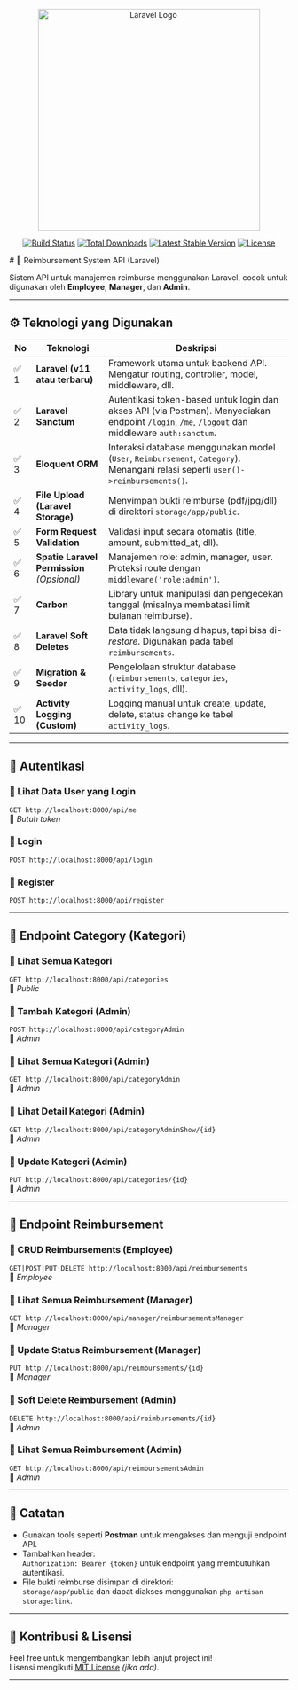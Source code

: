<p align="center"><a href="https://laravel.com" target="_blank"><img src="https://raw.githubusercontent.com/laravel/art/master/logo-lockup/5%20SVG/2%20CMYK/1%20Full%20Color/laravel-logolockup-cmyk-red.svg" width="400" alt="Laravel Logo"></a></p>

<p align="center">
<a href="https://github.com/laravel/framework/actions"><img src="https://github.com/laravel/framework/workflows/tests/badge.svg" alt="Build Status"></a>
<a href="https://packagist.org/packages/laravel/framework"><img src="https://img.shields.io/packagist/dt/laravel/framework" alt="Total Downloads"></a>
<a href="https://packagist.org/packages/laravel/framework"><img src="https://img.shields.io/packagist/v/laravel/framework" alt="Latest Stable Version"></a>
<a href="https://packagist.org/packages/laravel/framework"><img src="https://img.shields.io/packagist/l/laravel/framework" alt="License"></a>
</p>
# 💼 Reimbursement System API (Laravel)

Sistem API untuk manajemen reimburse menggunakan Laravel, cocok untuk digunakan oleh **Employee**, **Manager**, dan **Admin**.

---

## ⚙️ Teknologi yang Digunakan

| No | Teknologi                        | Deskripsi                                                                 |
|----|----------------------------------|---------------------------------------------------------------------------|
| ✅ 1 | **Laravel (v11 atau terbaru)**     | Framework utama untuk backend API. Mengatur routing, controller, model, middleware, dll. |
| ✅ 2 | **Laravel Sanctum**               | Autentikasi token-based untuk login dan akses API (via Postman). Menyediakan endpoint `/login`, `/me`, `/logout` dan middleware `auth:sanctum`. |
| ✅ 3 | **Eloquent ORM**                 | Interaksi database menggunakan model (`User`, `Reimbursement`, `Category`). Menangani relasi seperti `user()->reimbursements()`. |
| ✅ 4 | **File Upload (Laravel Storage)** | Menyimpan bukti reimburse (pdf/jpg/dll) di direktori `storage/app/public`. |
| ✅ 5 | **Form Request Validation**       | Validasi input secara otomatis (title, amount, submitted_at, dll). |
| ✅ 6 | **Spatie Laravel Permission** *(Opsional)* | Manajemen role: admin, manager, user. Proteksi route dengan `middleware('role:admin')`. |
| ✅ 7 | **Carbon**                        | Library untuk manipulasi dan pengecekan tanggal (misalnya membatasi limit bulanan reimburse). |
| ✅ 8 | **Laravel Soft Deletes**          | Data tidak langsung dihapus, tapi bisa di-*restore*. Digunakan pada tabel `reimbursements`. |
| ✅ 9 | **Migration & Seeder**            | Pengelolaan struktur database (`reimbursements`, `categories`, `activity_logs`, dll). |
| ✅ 10 | **Activity Logging (Custom)**      | Logging manual untuk create, update, delete, status change ke tabel `activity_logs`. |

---

## 🔐 Autentikasi

### 🔸 Lihat Data User yang Login
`GET http://localhost:8000/api/me`  
🔐 *Butuh token*

### 🔸 Login
`POST http://localhost:8000/api/login`

### 🔸 Register
`POST http://localhost:8000/api/register`

---

## 📂 Endpoint Category (Kategori)

### 🔹 Lihat Semua Kategori  
`GET http://localhost:8000/api/categories`  
📌 *Public*

### 🔹 Tambah Kategori (Admin)  
`POST http://localhost:8000/api/categoryAdmin`  
🔐 *Admin*

### 🔹 Lihat Semua Kategori (Admin)  
`GET http://localhost:8000/api/categoryAdmin`  
🔐 *Admin*

### 🔹 Lihat Detail Kategori (Admin)  
`GET http://localhost:8000/api/categoryAdminShow/{id}`  
🔐 *Admin*

### 🔹 Update Kategori (Admin)  
`PUT http://localhost:8000/api/categories/{id}`  
🔐 *Admin*

---

## 🧾 Endpoint Reimbursement

### 🔹 CRUD Reimbursements (Employee)
`GET|POST|PUT|DELETE http://localhost:8000/api/reimbursements`  
🔐 *Employee*

### 🔹 Lihat Semua Reimbursement (Manager)  
`GET http://localhost:8000/api/manager/reimbursementsManager`  
🔐 *Manager*

### 🔹 Update Status Reimbursement (Manager)  
`PUT http://localhost:8000/api/reimbursements/{id}`  
🔐 *Manager*

### 🔹 Soft Delete Reimbursement (Admin)  
`DELETE http://localhost:8000/api/reimbursements/{id}`  
🔐 *Admin*

### 🔹 Lihat Semua Reimbursement (Admin)  
`GET http://localhost:8000/api/reimbursementsAdmin`  
🔐 *Admin*

---

## 📎 Catatan

- Gunakan tools seperti **Postman** untuk mengakses dan menguji endpoint API.
- Tambahkan header:  
  `Authorization: Bearer {token}` untuk endpoint yang membutuhkan autentikasi.
- File bukti reimburse disimpan di direktori:  
  `storage/app/public` dan dapat diakses menggunakan `php artisan storage:link`.

---

## 📣 Kontribusi & Lisensi

Feel free untuk mengembangkan lebih lanjut project ini!  
Lisensi mengikuti [MIT License](LICENSE) *(jika ada)*.

---

